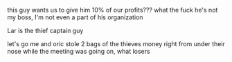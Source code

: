this guy wants us to give him 10% of our profits??? what the fuck he's not my boss, I'm not even a part of his organization

Lar is the thief captain guy

let's go me and oric stole 2 bags of the thieves money right from under their nose while the meeting was going on, what losers
